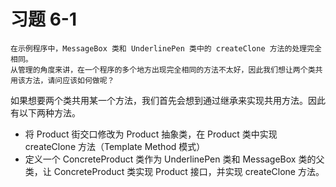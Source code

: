 # 习题 6-1
```text
在示例程序中，MessageBox 类和 UnderlinePen 类中的 createClone 方法的处理完全相同。
从管理的角度来讲，在一个程序的多个地方出现完全相同的方法不太好，因此我们想让两个类共用该方法，请问应该如何做呢？
```

如果想要两个类共用某一个方法，我们首先会想到通过继承来实现共用方法。因此有以下两种方法。

- 将 Product 街交口修改为 Product 抽象类，在 Product 类中实现 createClone 方法（Template Method 模式）
- 定义一个 ConcreteProduct 类作为 UnderlinePen 类和 MessageBox 类的父类，让 ConcreteProduct 类实现 Product 接口，并实现 createClone 方法。